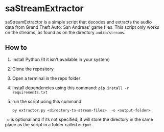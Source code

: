 # saStreamExtractor

saStreamExtractor is a simple script that decodes and extracts the audio data from Grand Theft Auto: San Andreas' game files. This script only works on the streams, as found as on the directory  `audio/streams`.

## How to

1. Install Python (It it isn't available in your system)
2. Clone the repository
3. Open a terminal in the repo folder
4. install dependencies using this command: `pip install -r requirements.txt`
5. run the script using this command:

   `py extractor.py <directory-to-stream-files>  -o <output-folder>`

`-o` is optional and if its not specified, it will store the directory in the same place as the script in a folder called `output`.
